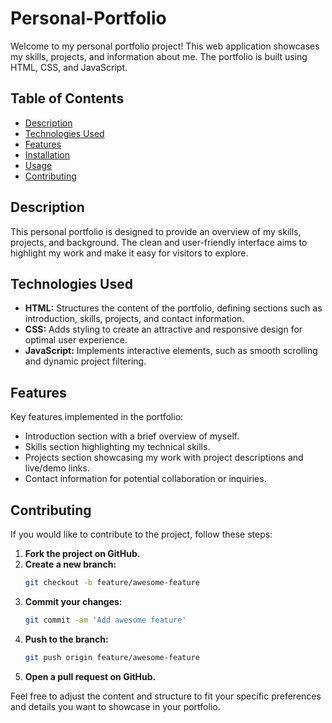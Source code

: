 # Personal-Portfolio

Welcome to my personal portfolio project! This web application showcases my skills, projects, and information about me. The portfolio is built using HTML, CSS, and JavaScript.

## Table of Contents
- [Description](#description)
- [Technologies Used](#technologies-used)
- [Features](#features)
- [Installation](#installation)
- [Usage](#usage)
- [Contributing](#contributing)

## Description
This personal portfolio is designed to provide an overview of my skills, projects, and background. The clean and user-friendly interface aims to highlight my work and make it easy for visitors to explore.

## Technologies Used
- **HTML:** Structures the content of the portfolio, defining sections such as introduction, skills, projects, and contact information.
- **CSS:** Adds styling to create an attractive and responsive design for optimal user experience.
- **JavaScript:** Implements interactive elements, such as smooth scrolling and dynamic project filtering.

## Features
Key features implemented in the portfolio:

- Introduction section with a brief overview of myself.
- Skills section highlighting my technical skills.
- Projects section showcasing my work with project descriptions and live/demo links.
- Contact information for potential collaboration or inquiries.


## Contributing

If you would like to contribute to the project, follow these steps:

1. **Fork the project on GitHub.**
2. **Create a new branch:**
    ```bash
    git checkout -b feature/awesome-feature
    ```
3. **Commit your changes:**
    ```bash
    git commit -am 'Add awesome feature'
    ```
4. **Push to the branch:**
    ```bash
    git push origin feature/awesome-feature
    ```
5. **Open a pull request on GitHub.**

Feel free to adjust the content and structure to fit your specific preferences and details you want to showcase in your portfolio.
